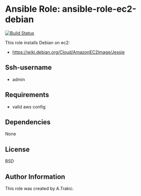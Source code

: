 
# **Ansible Role: ansible-role-ec2-debian** 

[![Build Status](https://travis-ci.org/atrakic/ansible-role-ec2-debian.svg?branch=master)](https://travis-ci.org/atrakic/ansible-role-ec2-debian)

This role installs Debian on ec2:  

 - https://wiki.debian.org/Cloud/AmazonEC2Image/Jessie 


Ssh-username
------------
  - admin 

Requirements
------------
 - valid aws config 

Dependencies
------------

None


License 
------- 

BSD 

Author Information
------------------

This role was created by A.Trakic.

